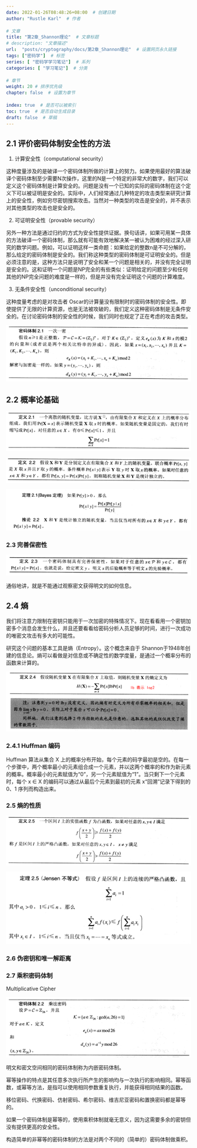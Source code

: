 ```yaml
---
date: 2022-01-26T08:48:26+08:00  # 创建日期
author: "Rustle Karl"  # 作者

# 文章
title: "第2章_Shannon理论"  # 文章标题
# description: "文章描述"
url:  "posts/cryptography/docs/第2章_Shannon理论"  # 设置网页永久链接
tags: ["密码学"]  # 标签
series: [ "密码学学习笔记"]  # 系列
categories: [ "学习笔记"]  # 分类

# 章节
weight: 20 # 排序优先级
chapter: false  # 设置为章节

index: true  # 是否可以被索引
toc: true  # 是否自动生成目录
draft: false  # 草稿
---
```


## 2.1 评价密码体制安全性的方法

1. 计算安全性（computational security）

这种度量涉及的是破译一个密码体制所做的计算上的努力。如果使用最好的算法破译个密码体制至少需要N次操作，这里的N是一个特定的非常大的数字，我们可以定义这个密码体制是计算安全的。问题是没有一个已知的实际的密码体制在这个定义下可以被证明是安全的。实际中，人们经常通过几种特定的攻击类型来研究计算上的安全性，例如穷尽密钥搜索攻击。当然对一种类型的攻击是安全的，并不表示对其他类型的攻击也是安全的。

2. 可证明安全性（provable security）

另外一种方法是通过归约的方式为安全性提供证据。换句话讲，如果可用某一具体的方法破译一个密码体制，那么就有可能有效地解决某一被认为困难的经过深入研究的数学问题。例如，可以证明这样一类命题：如果给定的整数n是不可分解的，那么给定的密码体制是安全的。我们称这种类型的密码体制是可证明安全的。但是必须注意的是，这种方法只是说明了安全和某一个问题是相关的，并没有完全证明是安全的。这和证明一个问题是NP完全的有些类似：证明给定的问题至少和任何其他的NP完全问题的难度是一样的，但是并没有完全证明这个问题的计算难度。

3. 无条件安全性（unconditional security）

这种度量考虑的是对攻击者 Oscar的计算量没有限制时的密码体制的安全性。即使提供了无限的计算资源，也是无法被攻破的，我们定义这种密码体制是无条件安全的。在讨论密码体制的安全性的时候，我们同时也规定了正在考虑的攻击类型。

![](../assets/images/密码体制2.1_一次一密.png)

## 2.2 概率论基础

![](../assets/images/定义2.1_随机变量.png)

![](../assets/images/定义2.2_联合概率和条件概率.png)

![](../assets/images/定理2.1_贝叶斯定理.png)

### 2.3 完善保密性

![](../assets/images/定义2.3_完善保密性.png)

通俗地讲，就是不能通过观察密文获得明文的如何信息。

## 2.4 熵

我们将注意力限制在密钥只能用于一次加密的特殊情况下。现在看看用一个密钥加密多个消息会发生什么，并且还要看看给密码分析人员足够的时间，进行一次成功的唯密文攻击有多大的可能性。

研究这个问题的基本工具是熵（Entropy）。这个概念来自于 Shannon于1948年创建的信息论。熵可以看做是对信息或不确定性的数学度量，是通过一个概率分布的函数来计算的。

![](../assets/images/定义2.4_熵.png)

### 2.4.1 Huffman 编码

Huffman 算法从集合 X 上的概率分布开始，每个元素的码字最初是空的。在每一个步骤中，两个概率最小的元素组合成一个元素，并以这两个概率的和作为新元素的概率。概率最小的元素赋值为“0”，另一个元素赋值为“1”。当只剩下一个元素时，每个 x ∈ X 的编码可以通过从最后个元素到最初的元素 x“回溯”记录下得到的 0、1 序列而构造出来。

### 2.5 熵的性质

![](../assets/images/定义2.5_凸函数.png)

![](../assets/images/定理2.5_Jensen不等式.png)

### 2.6 伪密钥和唯一解距离

### 2.7 乘积密码体制

Multiplicative Cipher

![](../assets/images/密码体制2.2_乘法密码.png)

明文和密文空间相同的密码体制称为内嵌密码体制。

幂等操作的特点是其任意多次执行所产生的影响均与一次执行的影响相同。幂等函数，或幂等方法，是指可以使用相同参数重复执行，并能获得相同结果的函数。

移位密码、代换密码、仿射密码、希尔密码、维吉尼亚密码和置换密码都是幂等的。

如果一个密码体制是幂等的，使用乘积体制就毫无意义，因为这需要多余的密钥但没有提供更高的安全性。

构造简单的非幂等的密码体制的方法是对两个不同的（简单的）密码体制做乘积。
